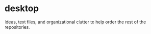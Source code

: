 # desktop
Ideas, text files, and organizational clutter to help order the rest of the repositories.
